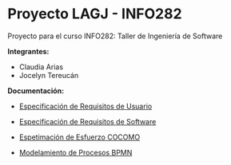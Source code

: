 # Proyecto LAGJ - INFO282 

Proyecto para el curso INFO282: Taller de Ingeniería de Software


**Integrantes:**

* Claudia Arias
* Jocelyn Tereucán 

**Documentación:**

*  [Especificación de Requisitos de Usuario](https://github.com/clfak/INFO248/blob/main/Documentaci%C3%B3n/Especificaci%C3%B3n%20de%20requisitos%20de%20usuario(ERU).pdf)

*  [Especificación de Requisitos de Software](https://github.com/clfak/INFO248/blob/main/Documentaci%C3%B3n/Especificaci%C3%B3n%20de%20requisitos%20Software(ERS).pdf)

* [Espetimación de Esfuerzo COCOMO](https://github.com/clfak/LAGJ/blob/main/Documentaci%C3%B3n/Estimacion_de_Esfuerzo_LAGJ.pdf)

* [Modelamiento de Procesos BPMN](https://github.com/clfak/LAGJ/tree/main/Documentaci%C3%B3n/Procesos_BPMN)

